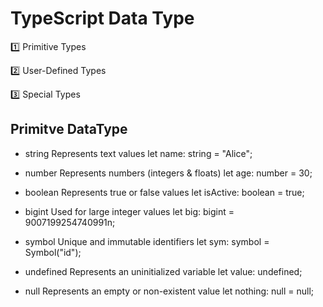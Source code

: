 # TypeScript Data Type

1️⃣ Primitive Types

2️⃣ User-Defined Types

3️⃣ Special Types

## Primitve DataType 

- string	Represents text values	let name: string = "Alice";

- number	Represents numbers (integers & floats)	let age: number = 30;

- boolean	Represents true or false values	let isActive: boolean = true;

- bigint	Used for large integer values	let big: bigint = 9007199254740991n;

- symbol	Unique and immutable identifiers	let sym: symbol = Symbol("id");

- undefined	Represents an uninitialized variable	let value: undefined;

- null	Represents an empty or non-existent value	let nothing: null = null;

